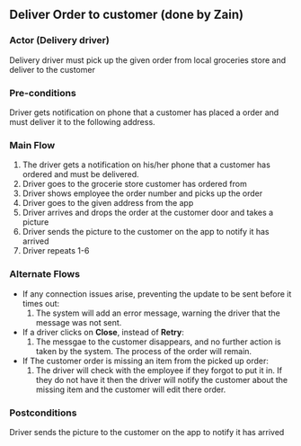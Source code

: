 ## Deliver Order to customer (done by Zain)

### Actor (Delivery driver)
Delivery driver must pick up the given order from local groceries store and deliver to the customer

### Pre-conditions
Driver gets notification on phone that a customer has placed a order and must deliver it to the following address.

### Main Flow
1. The driver gets a notification on his/her phone that a customer has ordered and must be delivered.
2. Driver goes to the grocerie store customer has ordered from
3. Driver shows employee the order number and picks up the order
4. Driver goes to the given address from the app
5. Driver arrives and drops the order at the customer door and takes a picture
6. Driver sends the picture to the customer on the app to notify it has arrived
7. Driver repeats 1-6

### Alternate Flows
- If any connection issues arise, preventing the update to be sent before it times out: 
  1. The system will add an error message, warning the driver that the message was not sent.
- If a driver clicks on **Close**, instead of **Retry**:
  1. The messgae to the customer disappears, and no further action is taken by the system. The process of the order will remain.
- If The customer order is missing an item from the picked up order:
  1. The driver will check with the employee if they forgot to put it in. If they do not have it then the driver will notify the customer about the missing item and the customer will edit there order.

### Postconditions
Driver sends the picture to the customer on the app to notify it has arrived

